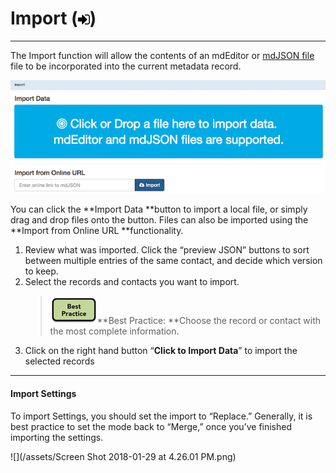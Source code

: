 # Import \(![](/assets/symbol_sign-in_16.png)\)

---

The Import function will allow the contents of an mdEditor or [mdJSON file](https://github.com/adiwg/mdJson-schemas/blob/master/test/draft-04.json)  file to be incorporated into the current metadata record.

![](/assets/import_window.png)

You can click the **Import Data **button to import a local file, or simply drag and drop files onto the button. Files can also be imported using the **Import from Online URL **functionality.

1. Review what was imported. Click the “preview JSON” buttons to sort between multiple entries of the same contact, and decide which version to keep. 
2. Select the records and contacts you want to import.
   > ![](/assets/best_practice_small.png)**Best Practice: **Choose the record or contact with the most complete information.
3. Click on the right hand button “**Click to Import Data**” to import the selected records

---

#### Import Settings

To import Settings, you should set the import to “Replace.” Generally, it is best practice to set the mode back to “Merge,” once you’ve finished importing the settings.

![](/assets/Screen Shot 2018-01-29 at 4.26.01 PM.png)

